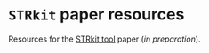# `STRkit` paper resources

Resources for the [STRkit tool](https://github.com/davidlougheed/strkit/) paper (*in preparation*).
